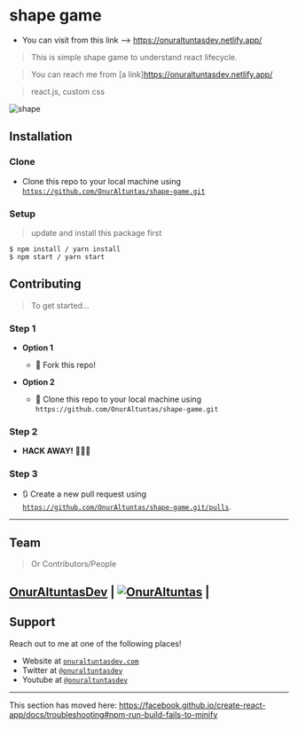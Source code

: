 
# shape game
- You can visit from this link --> https://onuraltuntasdev.netlify.app/

> This is simple shape game to understand react lifecycle.

> You can reach me from [a link]https://onuraltuntasdev.netlify.app/

> react.js, custom css

![shape](https://user-images.githubusercontent.com/53194850/91451862-9027a380-e886-11ea-8635-3a077458553f.PNG)


## Installation

### Clone

- Clone this repo to your local machine using <a href="https://github.com/OnurAltuntas/shape-game.git" target="_blank">`https://github.com/OnurAltuntas/shape-game.git`</a>

### Setup

> update and install this package first

```shell
$ npm install / yarn install
$ npm start / yarn start
```

## Contributing

> To get started...

### Step 1

- **Option 1**
    - 🍴 Fork this repo!

- **Option 2**
    - 👯 Clone this repo to your local machine using `https://github.com/OnurAltuntas/shape-game.git`

### Step 2

- **HACK AWAY!** 🔨🔨🔨

### Step 3

- 🔃 Create a new pull request using <a href="https://github.com/OnurAltuntas/shape-game.git/pulls" target="_blank">`https://github.com/OnurAltuntas/shape-game.git/pulls`</a>.

---

## Team

> Or Contributors/People

 <a href="https://onuraltuntasdev.netlify.app/" target="_blank">**OnurAltuntasDev**</a> 
 | [![OnurAltuntas](https://avatars0.githubusercontent.com/u/53194850?s=460&u=88ff0b9c8fe41c908d3c9b7ff43eb00dba669e66&v=4)](https://onuraltuntasdev.netlify.app)  |
---

## Support

Reach out to me at one of the following places!

- Website at <a href="https://onuraltuntasdev.netlify.app/" target="_blank">`onuraltuntasdev.com`</a>
- Twitter at <a href="http://twitter.com/onuraltuntasdev" target="_blank">`@onuraltuntasdev`</a>
- Youtube at <a href="https://www.youtube.com/channel/UCalJQ45NyMzMvPqK5n0xYEA" target="_blank">`@onuraltuntasdev`</a>
---



This section has moved here: https://facebook.github.io/create-react-app/docs/troubleshooting#npm-run-build-fails-to-minify
